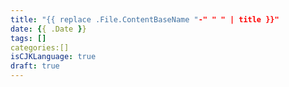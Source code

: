 ```yaml
---
title: "{{ replace .File.ContentBaseName "-" " " | title }}"
date: {{ .Date }}
tags: []
categories:[]
isCJKLanguage: true
draft: true
---
```


